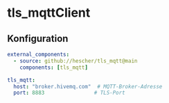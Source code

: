 # tls_mqttClient


## Konfiguration
```yaml
external_components:
  - source: github://hescher/tls_mqtt@main
    components: [tls_mqtt]

tls_mqtt:
  host: "broker.hivemq.com"  # MQTT-Broker-Adresse
  port: 8883                # TLS-Port
